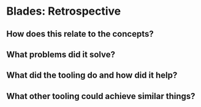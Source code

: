 # Blades: Retrospective

## How does this relate to the concepts?

## What problems did it solve?

## What did the tooling do and how did it help?

## What other tooling could achieve similar things?
